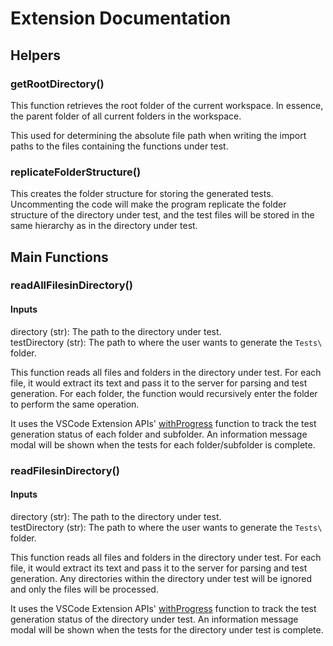 # Extension Documentation

## Helpers

### getRootDirectory()
This function retrieves the root folder of the current workspace. In essence, the parent folder of all current folders in the workspace. 

This used for determining the absolute file path when writing the import paths to the files containing the functions under test.

### replicateFolderStructure()
This creates the folder structure for storing the generated tests. Uncommenting the code will make the program replicate the folder structure of the directory under test, and the test files will be stored in the same hierarchy as in the directory under test.

## Main Functions

### readAllFilesinDirectory()
#### Inputs
directory (str): The path to the directory under test. \
testDirectory (str): The path to where the user wants to generate the `Tests\` folder.

<!-- Add hyperlink to the server page -->
This function reads all files and folders in the directory under test. For each file, it would extract its text and pass it to the server for parsing and test generation. For each folder, the function would recursively enter the folder to perform the same operation. 

It uses the VSCode Extension APIs' [withProgress](https://code.visualstudio.com/api/references/vscode-api) function to track the test generation status of each folder and subfolder. An information message modal will be shown when the tests for each folder/subfolder is complete.

### readFilesinDirectory()
#### Inputs
directory (str): The path to the directory under test. \
testDirectory (str): The path to where the user wants to generate the `Tests\` folder.

This function reads all files and folders in the directory under test. For each file, it would extract its text and pass it to the server for parsing and test generation. Any directories within the directory under test will be ignored and only the files will be processed.

It uses the VSCode Extension APIs' [withProgress](https://code.visualstudio.com/api/references/vscode-api) function to track the test generation status of the directory under test. An information message modal will be shown when the tests for the directory under test is complete.
